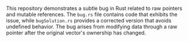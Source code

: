 This repository demonstrates a subtle bug in Rust related to raw pointers and mutable references. The `bug.rs` file contains code that exhibits the issue, while `bugSolution.rs` provides a corrected version that avoids undefined behavior.  The bug arises from modifying data through a raw pointer after the original vector's ownership has changed.